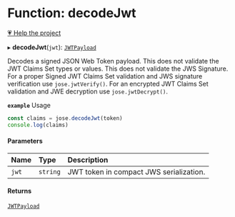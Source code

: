 # Function: decodeJwt

[💗 Help the project](https://github.com/sponsors/panva)

▸ **decodeJwt**(`jwt`): [`JWTPayload`](../interfaces/types.JWTPayload.md)

Decodes a signed JSON Web Token payload. This does not validate the JWT Claims Set types or
values. This does not validate the JWS Signature. For a proper Signed JWT Claims Set validation
and JWS signature verification use `jose.jwtVerify()`. For an encrypted JWT Claims Set validation
and JWE decryption use `jose.jwtDecrypt()`.

**`example`** Usage

```js
const claims = jose.decodeJwt(token)
console.log(claims)
```

#### Parameters

| Name | Type | Description |
| :------ | :------ | :------ |
| `jwt` | `string` | JWT token in compact JWS serialization. |

#### Returns

[`JWTPayload`](../interfaces/types.JWTPayload.md)
